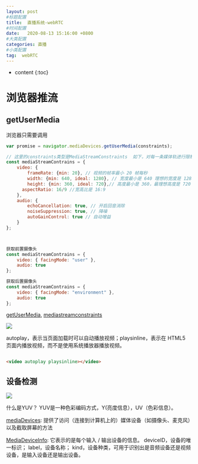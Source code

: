 ```yaml
---
layout: post
#标题配置
title:  直播系统-webRTC
#时间配置
date:   2020-08-13 15:16:00 +0800
#大类配置
categories: 直播
#小类配置
tag:  webRTC
---
```


* content
{:toc}

浏览器推流
======
getUserMedia
------
浏览器只需要调用
```js
var promise = navigator.mediaDevices.getUserMedia(constraints);

// 这里的constraints类型是MediaStreamConstraints  如下，对每一条媒体轨进行限制。
const mediaStreamContrains = {
    video: {
        frameRate: {min: 20}, // 视频的帧率最小 20 帧每秒
        width: {min: 640, ideal: 1280}, // 宽度最小是 640 理想的宽度是 1280；
        height: {min: 360, ideal: 720},// 高度最小是 360，最理想高度是 720
      aspectRatio: 16/9 //宽高比是 16:9
    },
    audio: {
        echoCancellation: true, // 开启回音消除
        noiseSuppression: true, // 降噪
        autoGainControl: true // 自动增益
    }
};



获取前置摄像头
const mediaStreamContrains = {
    video: { facingMode: "user" },
    audio: true
};

获取后置摄像头
const mediaStreamContrains = {
    video: { facingMode: "environment" },
    audio: true
};
```

[getUserMedia](https://developer.mozilla.org/en-US/docs/Web/API/MediaDevices/getUserMedia),
[mediastreamconstraints](https://w3c.github.io/mediacapture-main/getusermedia.html#mediastreamconstraints)


![](https://static001.geekbang.org/resource/image/f3/8a/f3d578d13b4c21c83b161dae348b8c8a.png)

autoplay，表示当页面加载时可以自动播放视频；playsinline，表示在 HTML5 页面内播放视频，而不是使用系统播放器播放视频。
```html

<video autoplay playsinline></video>

```

设备检测
------
![](https://static001.geekbang.org/resource/image/e9/1c/e9a2fd3adee1568e4171addce5b64a1c.png)

什么是YUV？
YUV是一种色彩编码方式，Y(亮度信息），UV（色彩信息）。

[mediaDevices](https://developer.mozilla.org/en-US/docs/Web/API/MediaDevices): 提供了访问（连接到计算机上的）媒体设备（如摄像头、麦克风）以及截取屏幕的方法

[MediaDeviceInfo](https://developer.mozilla.org/en-US/docs/Web/API/MediaDeviceInfo): 它表示的是每个输入 / 输出设备的信息。
deviceID，设备的唯一标识；
label，设备名称；
kind，设备种类，可用于识别出是音频设备还是视频设备，是输入设备还是输出设备。


